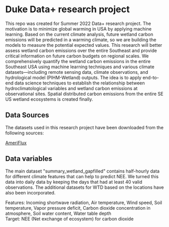 # Duke Data+ research project

This repo was created for Summer 2022 Data+ research project. The motivation is to minimize global warming in USA by applying machine learning. Based on the current climate analysis, future wetland carbon emissions will be predicted in a warming climate, so we are building the models to measure the potential expected values. This research will better assess wetland carbon emissions over the entire Southeast and provide critical information on future carbon budgets on regional scales.
We comprehensively quantify the wetland carbon emissions in the entire Southeast USA using machine learning techniques and various climate datasets—including remote sensing data, climate observations, and hydrological model (PIHM-Wetland) outputs. The idea is to apply end-to-end data science techniques to establish the relationship between hydroclimatological variables and wetland carbon emissions at observational sites. Spatial distributed carbon emissions from the entire SE US wetland ecosystems is created finally.  


## Data Sources

The datasets used in this research project have been downloaded from the following sources:

[AmeriFlux](https://ameriflux.lbl.gov)

## Data variables

The main dataset "summary_wetland_gapfilled" contains half-hourly data for different climate features that can help to predict NEE. We turned this data into daily data by keeping the days that had at least 40 valid observations. The additional datasets for WTD based on the locations have also been incorporated. 

Features: Incoming shortwave radiation,  Air temperature,  Wind speed,  Soil temperature,  Vapor pressure deficit,  Carbon dioxide concentration in atmosphere,  Soil water content,  Water table depth  
Target: NEE (Net exchange of ecosystem) for carbon dioxide  
